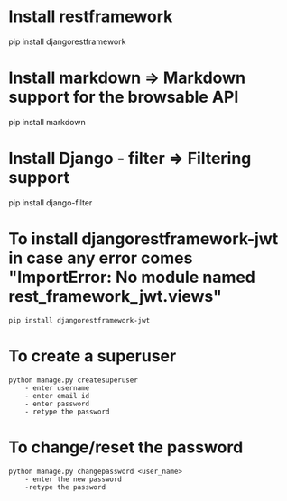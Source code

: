 # Install restframework
   pip install djangorestframework
# Install markdown => Markdown support for the browsable API
   pip install markdown
# Install Django - filter => Filtering support
   pip install django-filter
# To install djangorestframework-jwt in case any error comes "ImportError: No module named rest_framework_jwt.views"
	pip install djangorestframework-jwt
# To create a superuser
	python manage.py createsuperuser
		- enter username
		- enter email id
		- enter password 
		- retype the password
# To change/reset the password
	python manage.py changepassword <user_name>
		- enter the new password
		-retype the password
